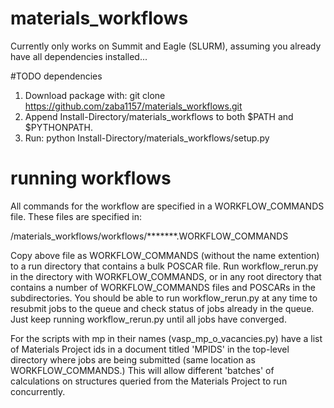 # materials_workflows

Currently only works on Summit and Eagle (SLURM), assuming you already have all dependencies installed...

#TODO dependencies

1) Download package with: git clone https://github.com/zaba1157/materials_workflows.git
2) Append Install-Directory/materials_workflows to both $PATH and $PYTHONPATH.
3) Run: python Install-Directory/materials_workflows/setup.py

# running workflows

All commands for the workflow are specified in a WORKFLOW_COMMANDS file. 
These files are specified in:

/materials_workflows/workflows/*******.WORKFLOW_COMMANDS

Copy above file as WORKFLOW_COMMANDS (without the name extention) to a run directory that contains a bulk POSCAR file.
Run workflow_rerun.py in the directory with WORKFLOW_COMMANDS, or in any root directory that contains a number of WORKFLOW_COMMANDS files and POSCARs in the subdirectories. You should be able to run workflow_rerun.py at any time to resubmit jobs to the queue and check status of jobs already in the queue. Just keep running workflow_rerun.py until all jobs have converged.

For the scripts with mp in their names (vasp_mp_o_vacancies.py) have a list of Materials Project ids in a document titled 'MPIDS' in the top-level directory where jobs are being submitted (same location as WORKFLOW_COMMANDS.) This will allow different 'batches' of calculations on structures queried from the Materials Project to run concurrently. 
  
  
  
